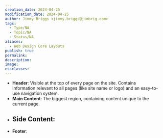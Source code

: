 ```yaml
---
creation_date: 2024-04-25
modification_date: 2024-04-25
author: Jimmy Briggs <jimmy.briggs@jimbrig.com>
tags:
  - Type/NA
  - Topic/NA
  - Status/NA
aliases:
  - Web Design Core Layouts
publish: true
permalink:
description:
image:
cssclasses:
---
```


- **Header**: Visible at the top of every page on the site. Contains information relevant to all pages (like site name or logo) and an easy-to-use navigation system.
- **Main Content**: The biggest region, containing content unique to the current page.
- **Side Content**:
	- 
- **Footer**:
